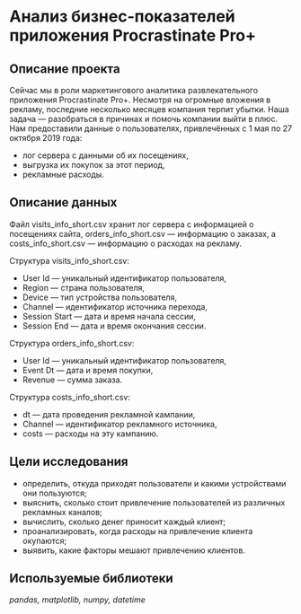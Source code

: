 # Анализ бизнес-показателей приложения Procrastinate Pro+

## Описание проекта

Сейчас мы в роли маркетингового аналитика развлекательного приложения Procrastinate Pro+. Несмотря на огромные вложения в рекламу, последние несколько месяцев компания терпит убытки. Наша задача — разобраться в причинах и помочь компании выйти в плюс. Нам предоставили данные о пользователях, привлечённых с 1 мая по 27 октября 2019 года:

- лог сервера с данными об их посещениях,
- выгрузка их покупок за этот период,
- рекламные расходы.

## Описание данных

Файл visits_info_short.csv хранит лог сервера с информацией о посещениях сайта, orders_info_short.csv — информацию о заказах, а costs_info_short.csv — информацию о расходах на рекламу.

Структура visits_info_short.csv:

- User Id — уникальный идентификатор пользователя,
- Region — страна пользователя,
- Device — тип устройства пользователя,
- Channel — идентификатор источника перехода,
- Session Start — дата и время начала сессии,
- Session End — дата и время окончания сессии.
  
Структура orders_info_short.csv:

- User Id — уникальный идентификатор пользователя,
- Event Dt — дата и время покупки,
- Revenue — сумма заказа.

Структура costs_info_short.csv:

- dt — дата проведения рекламной кампании,
- Channel — идентификатор рекламного источника,
- costs — расходы на эту кампанию.

## Цели исследования

- определить, откуда приходят пользователи и какими устройствами они пользуются;
- выяснить, сколько стоит привлечение пользователей из различных рекламных каналов;
- вычислить, сколько денег приносит каждый клиент;
- проанализировать, когда расходы на привлечение клиента окупаются;
- выявить, какие факторы мешают привлечению клиентов.

## Используемые библиотеки
*pandas, matplotlib, numpy, datetime*
